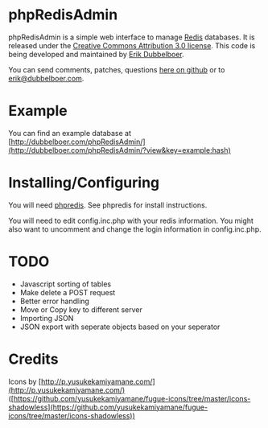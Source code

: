 phpRedisAdmin
=============

phpRedisAdmin is a simple web interface to manage [Redis](http://redis.io/) databases. It is released under the [Creative Commons Attribution 3.0 license](http://creativecommons.org/licenses/by/3.0/). This code is being developed and maintained by [Erik Dubbelboer](https://github.com/ErikDubbelboer/).

You can send comments, patches, questions [here on github](https://github.com/ErikDubbelboer/phpRedisAdmin/issues) or to erik@dubbelboer.com.


Example
=======

You can find an example database at [http://dubbelboer.com/phpRedisAdmin/](http://dubbelboer.com/phpRedisAdmin/?view&key=example:hash)


Installing/Configuring
======================

You will need [phpredis](https://github.com/nicolasff/phpredis). See phpredis for install instructions.

You will need to edit config.inc.php with your redis information. You might also want to uncomment and change the login information in config.inc.php.


TODO
====

* Javascript sorting of tables
* Make delete a POST request
* Better error handling
* Move or Copy key to different server
* Importing JSON
* JSON export with seperate objects based on your seperator


Credits
=======

Icons by [http://p.yusukekamiyamane.com/](http://p.yusukekamiyamane.com/) ([https://github.com/yusukekamiyamane/fugue-icons/tree/master/icons-shadowless](https://github.com/yusukekamiyamane/fugue-icons/tree/master/icons-shadowless))

